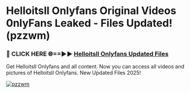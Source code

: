 # Helloitsll Onlyfans Original Videos 0nlyFans Leaked - Files Updated! (pzzwm)

<h3>🔴 CLICK HERE 🌐==►► <a href="https://tinyurl.com/2m67pmp6" rel="nofollow">Helloitsll Onlyfans Updated Files</a></h3>

Get Helloitsll Onlyfans and all content. Now you can access all videos and pictures of Helloitsll Onlyfans. New Updated Files 2025!

[![pzzwm](https://i.imgur.com/H4QAA4z.gif)](https://tinyurl.com/2m67pmp6)